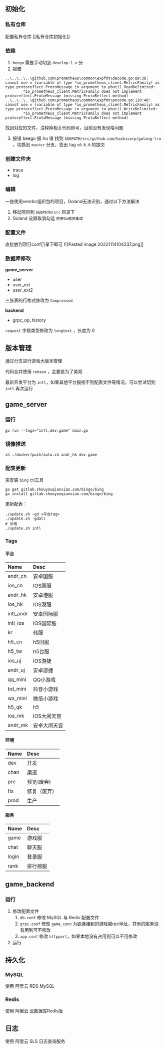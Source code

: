 ## 初始化

### 私有仓库

配置私有仓库 [[私有仓库初始化]]

### 依赖
1.  `beego` 需要手动切到 `develop-1.x` 分
2. 报错
```
..\..\..\..\github.com\prometheus\common\expfmt\decode.go:89:38: cannot use v (variable of type *io_prometheus_client.MetricFamily) as type protoreflect.ProtoMessage in argument to pbutil.ReadDelimited:
        *io_prometheus_client.MetricFamily does not implement protoreflect.ProtoMessage (missing ProtoReflect method)
..\..\..\..\github.com\prometheus\common\expfmt\encode.go:120:40: cannot use v (variable of type *io_prometheus_client.MetricFamily) as type protoreflect.ProtoMessage in argument to pbutil.WriteDelimited:
        *io_prometheus_client.MetricFamily does not implement protoreflect.ProtoMessage (missing ProtoReflect method)
```
找到对应的文件，注释掉相关代码即可，目前没有发现啥问题

3. 报错
beego 报 lru 错
找到 `$GOPATH/src/github.com/hashicorp/golang-lru` ，切换到 `master` 分支，签出 tag  `v0.6.0`  的提交

### 创建文件夹

- trace
- log

### 编辑

一些使用vendor组织包的项目，Goland无法识别，通过以下方法解决

1. 移动项目到 `$GOPATH/src` 目录下
2. Goland 设置取消勾选 `使用Go模块集成`

### 配置文件

直接放到项目conf目录下即可
![[Pasted image 20221114104237.png]]


###  数据库修改

**game_server**
- user
- user_ext
- user_ext2
 
 三张表的行格式修改为 `Compressed`

**backend**
- grpc_op_history

`request` 字段类型修改为 `longtext` ，长度为 0

## 版本管理

通过分支进行游戏大版本管理

代码合并使用 `rebase` ，主要是为了美观

最新开发平台为 `intl`，如果其他平台报找不到配表文件等情况，可以尝试切到 `intl` 再次运行

## game_server

### 运行

```shell
go run --tags="intl,dev,game" main.go
```

### 镜像推送

```shell
sh ./docker/push/auto.sh andr_hk dev game
```

### 配表更新

需安装 `bing` ctl工具

```shell
go get gitlab.shouyouqianxian.com/bingo/bing
go install gitlab.shouyouqianxian.com/bingo/bing
```

更新配表：

```shell
./update.sh -gd <平台tag>
./update.sh -gdall
# 示例
./update.sh intl
```


### Tags

#### 平台

| Name      | Desc         |
|:--------- |:------------ |
| andr_cn   | 安卓国服     |
| ios_cn    | IOS国服      |
| andr_hk   | 安卓港服     |
| ios_hk    | IOS港服      |
| intl_andr | 安卓国际服   |
| intl_ios  | IOS国际服    |
| kr        | 韩服         |
| h5_cn     | h5国服       |
| h5_tw     | h5台服       |
| ios_uj    | IOS游捷      |
| andr_uj   | 安卓游捷     |
| qq_mini   | QQ小游戏     |
| bd_mini   | 抖音小游戏   |
| wx_mini   | 微信小游戏   |
| h5_qk     | h5           |
| ios_mk    | IOS大闹天宫  |
| andr_mk   | 安卓大闹天宫 |

#### 环境

| Name | Desc         |
|:---- |:------------ |
| dev  | 开发         |
| chan | 渠道         |
| pre  | 预览(废弃)   |
| fix  | 修复（废弃） |
| prod | 生产         |

#### 服务

| Name  | Desc     |
|:----- |:-------- |
| game  | 游戏服   |
| chat  | 聊天服   |
| login | 登录服   |
| rank  | 排行榜服 |

## game_backend

### 运行
1. 修改配置文件
	1. `db.conf` 修改 MySQL 与 Redis 配置文件
	2. `grpc.conf` 修改 `game_conn` 为欲连接到的游戏服rpc地址，其他的服务没有用到可不修改
	3. `app.conf` 修改 `httpport`，如果本地没有占用则可以不用修改
2. 运行 


## 持久化

### MySQL

使用 阿里云 RDS MySQL

### Redis

使用 阿里云 云数据库Redis版

## 日志

使用 阿里云 SLS 日志查询服务